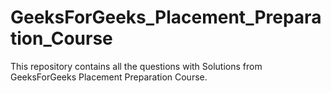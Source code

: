 # GeeksForGeeks_Placement_Preparation_Course

This repository contains all the questions with Solutions from GeeksForGeeks Placement Preparation Course.
